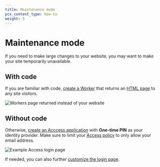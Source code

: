 ```yaml
---
title: Maintenance mode
pcx_content_type: how-to
weight: 5
---
```


# Maintenance mode

If you need to make large changes to your website, you may want to make your site temporarily unavailable.

## With code

If you are familiar with code, [create a Worker](/workers/get-started/guide/) that returns an [HTML page](/workers/examples/return-html/) to any site visitors.

![Workers page returned instead of your website](/images/fundamentals/workers-page.png)

## Without code

Otherwise, [create an Acccess application](/cloudflare-one/applications/configure-apps/self-hosted-apps/) with **One-time PIN** as your identity provider. Make sure to limit your [Access policy](/cloudflare-one/policies/access/policy-management/#create-a-policy) to only allow your email address.

![Example Access login page](/cloudflare-one/static/documentation/identity/otp/otp1.png)

If needed, you can also further [customize the login page](/cloudflare-one/identity/login-page/).